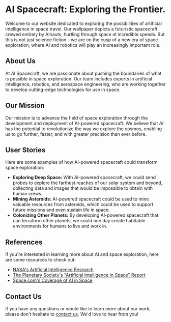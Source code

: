 <!--
Write me content for website with wallpaper which alt text is:

"A futuristic spacecraft crewed entirely by AInauts, hurtling through space at incredible speeds."

The name/title of the page should not be 1:1 copy of the alt text but rather a real content of the website which is using this wallpaper.

- Use markdown format 
- Start with the heading
- The content should look like a real website 
- Include real sections like references, contact, user stories, etc. use things relevant to the page purpose.
- Feel free to use structure like headings, bullets, numbering, blockquotes, paragraphs, horizontal lines, etc.
- You can use formatting like bold or _italic_
- You can include UTF-8 emojis
- Links should be only #hash anchors (and you can refer to the document itself)
- Do not include images
-->

<!--font:Montserrat-->

# AI Spacecraft: Exploring the Frontier.

Welcome to our website dedicated to exploring the possibilities of artificial intelligence in space travel. Our wallpaper depicts a futuristic spacecraft crewed entirely by AInauts, hurtling through space at incredible speeds. But this is not just science fiction - we are on the cusp of a new era of space exploration, where AI and robotics will play an increasingly important role.

## About Us

At AI Spacecraft, we are passionate about pushing the boundaries of what is possible in space exploration. Our team includes experts in artificial intelligence, robotics, and aerospace engineering, who are working together to develop cutting-edge technologies for use in space.

## Our Mission

Our mission is to advance the field of space exploration through the development and deployment of AI-powered spacecraft. We believe that AI has the potential to revolutionize the way we explore the cosmos, enabling us to go further, faster, and with greater precision than ever before.

## User Stories

Here are some examples of how AI-powered spacecraft could transform space exploration:

- **Exploring Deep Space:** With AI-powered spacecraft, we could send probes to explore the farthest reaches of our solar system and beyond, collecting data and images that would be impossible to obtain with human crews.
- **Mining Asteroids:** AI-powered spacecraft could be used to mine valuable resources from asteroids, which could be used to support future missions and even sustain life in space.
- **Colonizing Other Planets:** By developing AI-powered spacecraft that can terraform other planets, we could one day create habitable environments for humans to live and work in.

## References

If you're interested in learning more about AI and space exploration, here are some resources to check out:

- [NASA's Artificial Intelligence Research](#)
- [The Planetary Society's "Artificial Intelligence in Space" Report](#)
- [Space.com's Coverage of AI in Space](#)

## Contact Us

If you have any questions or would like to learn more about our work, please don't hesitate to [contact us](#). We'd love to hear from you!
